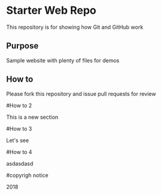 # Starter Web Repo

This repository is for showing how Git and GitHub work

## Purpose

Sample website with plenty of files for demos

## How to

Please fork this repository and issue pull requests for review

#How to 2

This is a new section

#How to 3

Let's see

#How to 4

asdasdasd

#copyrigh notice

2018